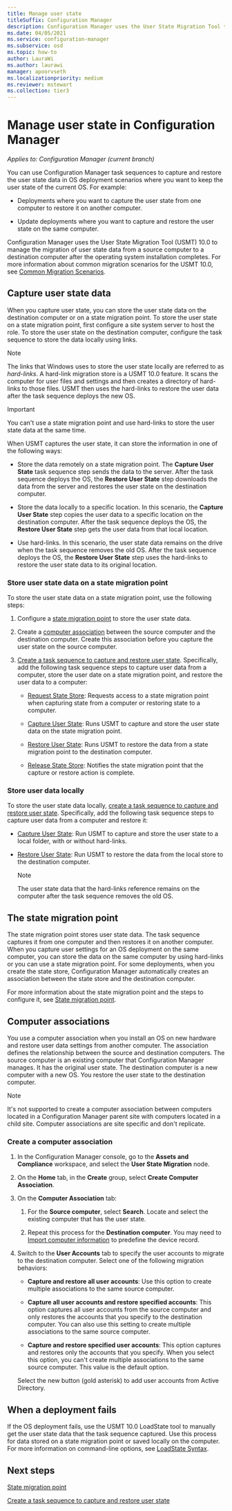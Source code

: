 ```yaml
---
title: Manage user state
titleSuffix: Configuration Manager
description: Configuration Manager uses the User State Migration Tool to capture and restore user state data in OS deployment scenarios.
ms.date: 04/05/2021
ms.service: configuration-manager
ms.subservice: osd
ms.topic: how-to
author: LauraWi
ms.author: laurawi
manager: apoorvseth
ms.localizationpriority: medium
ms.reviewer: mstewart
ms.collection: tier3
---
```


# Manage user state in Configuration Manager

*Applies to: Configuration Manager (current branch)*

You can use Configuration Manager task sequences to capture and restore the user state data in OS deployment scenarios where you want to keep the user state of the current OS. For example:

- Deployments where you want to capture the user state from one computer to restore it on another computer.

- Update deployments where you want to capture and restore the user state on the same computer.

Configuration Manager uses the User State Migration Tool (USMT) 10.0 to manage the migration of user state data from a source computer to a destination computer after the operating system installation completes. For more information about common migration scenarios for the USMT 10.0, see  [Common Migration Scenarios](/windows/deployment/usmt/usmt-common-migration-scenarios).

## Capture user state data

When you capture user state, you can store the user state data on the destination computer or on a state migration point. To store the user state on a state migration point, first configure a site system server to host the role. To store the user state on the destination computer, configure the task sequence to store the data locally using links.

> [!NOTE]
> The links that Windows uses to store the user state locally are referred to as _hard-links_. A hard-link migration store is a USMT 10.0 feature. It scans the computer for user files and settings and then creates a directory of hard-links to those files. USMT then uses the hard-links to restore the user data after the task sequence deploys the new OS.

> [!IMPORTANT]
> You can't use a state migration point and use hard-links to store the user state data at the same time.

When USMT captures the user state, it can store the information in one of the following ways:

- Store the data remotely on a state migration point. The **Capture User State** task sequence step sends the data to the server. After the task sequence deploys the OS, the **Restore User State** step downloads the data from the server and restores the user state on the destination computer.

- Store the data locally to a specific location. In this scenario, the **Capture User State** step copies the user data to a specific location on the destination computer. After the task sequence deploys the OS, the **Restore User State** step gets the user data from that local location.

- Use hard-links. In this scenario, the user state data remains on the drive when the task sequence removes the old OS. After the task sequence deploys the OS, the **Restore User State** step uses the hard-links to restore the user state data to its original location.

### Store user state data on a state migration point

To store the user state data on a state migration point, use the following steps:

1. Configure a [state migration point](#the-state-migration-point) to store the user state data.

1. Create a [computer association](#computer-associations) between the source computer and the destination computer. Create this association before you capture the user state on the source computer.

1. [Create a task sequence to capture and restore user state](../deploy-use/create-a-task-sequence-to-capture-and-restore-user-state.md). Specifically, add the following task sequence steps to capture user data from a computer, store the user date on a state migration point, and restore the user data to a computer:

    - [Request State Store](../understand/task-sequence-steps.md#BKMK_RequestStateStore): Requests access to a state migration point when capturing state from a computer or restoring state to a computer.

    - [Capture User State](../understand/task-sequence-steps.md#BKMK_CaptureUserState): Runs USMT to capture and store the user state data on the state migration point.

    - [Restore User State](../understand/task-sequence-steps.md#BKMK_RestoreUserState): Runs USMT to restore the data from a state migration point to the destination computer.

    - [Release State Store](../understand/task-sequence-steps.md#BKMK_ReleaseStateStore): Notifies the state migration point that the capture or restore action is complete.

### Store user data locally

To store the user state data locally, [create a task sequence to capture and restore user state](../deploy-use/create-a-task-sequence-to-capture-and-restore-user-state.md). Specifically, add the following task sequence steps to capture user data from a computer and restore it:

- [Capture User State](../understand/task-sequence-steps.md#BKMK_CaptureUserState): Run USMT to capture and store the user state to a local folder, with or without hard-links.

- [Restore User State](../understand/task-sequence-steps.md#BKMK_RestoreUserState): Run USMT to restore the data from the local store to the destination computer.

  > [!NOTE]
  > The user state data that the hard-links reference remains on the computer after the task sequence removes the old OS.

## The state migration point

The state migration point stores user state data. The task sequence captures it from one computer and then restores it on another computer. When you capture user settings for an OS deployment on the same computer, you can store the data on the same computer by using hard-links or you can use a state migration point. For some deployments, when you create the state store, Configuration Manager automatically creates an association between the state store and the destination computer.

For more information about the state migration point and the steps to configure it, see [State migration point](prepare-site-system-roles-for-operating-system-deployments.md#state-migration-point).

## Computer associations

You use a computer association when you install an OS on new hardware and restore user data settings from another computer. The association defines the relationship between the source and destination computers. The source computer is an existing computer that Configuration Manager manages. It has the original user state. The destination computer is a new computer with a new OS. You restore the user state to the destination computer.

> [!NOTE]
> It's not supported to create a computer association between computers located in a Configuration Manager parent site with computers located in a child site. Computer associations are site specific and don't replicate.

### Create a computer association

1. In the Configuration Manager console, go to the **Assets and Compliance** workspace, and select the **User State Migration** node.

1. On the **Home** tab, in the **Create** group, select **Create Computer Association**.

1. On the **Computer Association** tab:

    1. For the **Source computer**, select **Search**. Locate and select the existing computer that has the user state.

    1. Repeat this process for the **Destination computer**. You may need to [Import computer information](../../core/clients/manage/manage-clients.md#import-computer-information) to predefine the device record.

1. Switch to the **User Accounts** tab to specify the user accounts to migrate to the destination computer. Select one of the following migration behaviors:

    - **Capture and restore all user accounts**: Use this option to create multiple associations to the same source computer.

    - **Capture all user accounts and restore specified accounts**: This option captures all user accounts from the source computer and only restores the accounts that you specify to the destination computer. You can also use this setting to create multiple associations to the same source computer.

    - **Capture and restore specified user accounts**: This option captures and restores only the accounts that you specify. When you select this option, you can't create multiple associations to the same source computer. This value is the default option.

    Select the new button (gold asterisk) to add user accounts from Active Directory.

## When a deployment fails

If the OS deployment fails, use the USMT 10.0 LoadState tool to manually get the user state data that the task sequence captured. Use this process for data stored on a state migration point or saved locally on the computer. For more information on command-line options, see [LoadState Syntax](/windows/deployment/usmt/usmt-loadstate-syntax).

## Next steps

[State migration point](prepare-site-system-roles-for-operating-system-deployments.md#state-migration-point)

[Create a task sequence to capture and restore user state](../deploy-use/create-a-task-sequence-to-capture-and-restore-user-state.md)
